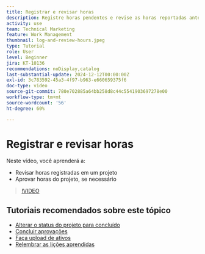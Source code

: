 ```yaml
---
title: Registrar e revisar horas
description: Registre horas pendentes e revise as horas reportadas antes de fechar um projeto.
activity: use
team: Technical Marketing
feature: Work Management
thumbnail: log-and-review-hours.jpeg
type: Tutorial
role: User
level: Beginner
jira: KT-10136
recommendations: noDisplay,catalog
last-substantial-update: 2024-12-12T00:00:00Z
exl-id: 3c783592-45a3-4f97-b963-e660659375f6
doc-type: video
source-git-commit: 780e702885a64bb258d8c44c5541903697278e00
workflow-type: tm+mt
source-wordcount: '56'
ht-degree: 60%

---
```


# Registrar e revisar horas

Neste vídeo, você aprenderá a:

* Revisar horas registradas em um projeto
* Aprovar horas do projeto, se necessário

>[!VIDEO](https://video.tv.adobe.com/v/3441069/?quality=12&learn=on)

## Tutoriais recomendados sobre este tópico

* [Alterar o status do projeto para concluído](/help/manage-work/projects/change-the-project-status.md)
* [Concluir aprovações](/help/manage-work/close-a-project/complete-approvals.md)
* [Faça upload de ativos](/help/manage-work/close-a-project/upload-assets.md)
* [Relembrar as lições aprendidas](/help/manage-work/close-a-project/lessons-learned-from-closing-a-project.md)
